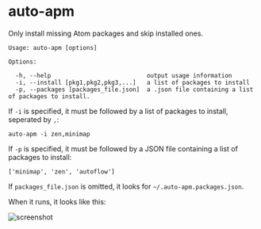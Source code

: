 # auto-apm

Only install missing Atom packages and skip installed ones.

```
Usage: auto-apm [options]

Options:

  -h, --help                           output usage information
  -i, --install [pkg1,pkg2,pkg3,...]   a list of packages to install
  -p, --packages [packages_file.json]  a .json file containing a list of packages to install.
```

If `-i` is specified, it must be followed by a list of packages to install, seperated by
`,`:

    auto-apm -i zen,minimap

If `-p` is specified, it must be followed by a JSON file containing a list of packages to
install:

    ['minimap', 'zen', 'autoflow']

 If `packages_file.json` is omitted, it looks for `~/.auto-apm.packages.json`.

When it runs, it looks like this:

![screenshot](https://cloud.githubusercontent.com/assets/1031978/11315634/3e8c4e70-8faa-11e5-80e5-ca590e8acafd.png)
